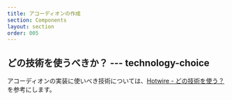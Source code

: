 ```yaml
---
title: アコーディオンの作成
section: Components
layout: section
order: 005
---
```


## どの技術を使うべきか？ --- technology-choice

アコーディオンの実装に使いべき技術については、[Hotwire - どの技術を使う？](/tips/turbo-or-stimulus)を参考にします。

